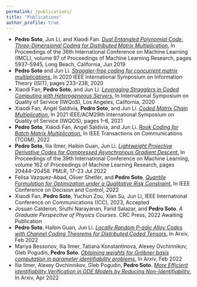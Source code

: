 ```yaml
---
permalink: /publications/
title: "Publications"
author_profile: true
---
```


+ <b>Pedro Soto</b>, Jun Li, and Xiaodi Fan. [*Dual Entangled Polynomial Code: Three-Dimensional Coding for Distributed Matrix Multiplication*.](https://proceedings.mlr.press/v97/soto19a.html) In Proceedings of the 36th International Conference on Machine Learning (IMCL), volume 97 of Proceedings of Machine Learning Research, pages 5937–5945, Long Beach, California, Jun 2019
+ <b>Pedro Soto</b> and Jun Li.  [*Straggler-free coding for concurrent matrix multiplications*.](https://ieeexplore.ieee.org/document/9174239)  In 2020 IEEE International Symposium on Information Theory (ISIT), pages 233–238, 2020
+ Xiaodi Fan, <b>Pedro Soto</b>, and Jun Li. [*Leveraging Stragglers in Coded Computing with Heterogeneous Servers*.](https://ieeexplore.ieee.org/document/9213028) In International Symposium on Quality of Service (IWQoS), Los Angeles, California, 2020
+ Xiaodi Fan, Angel Saldivia, <b>Pedro Soto</b>, and Jun Li. [*Coded Matrix Chain Multiplication*.](https://ieeexplore.ieee.org/document/9521282) In 2021 IEEE/ACM29th International Symposium on Quality of Service (IWQOS), pages 1–6, 2021
+ <b>Pedro Soto</b>, Xiaodi Fan, Angel Saldivia, and Jun Li. [*Rook Coding for Batch Matrix Multiplication*.](https://ieeexplore.ieee.org/abstract/document/9750133) In IEEE Transactions on Communications (TCOM), 2022
+ <b>Pedro Soto</b>, Ilia Ilmer, Haibin Guan, Jun Li. [*Lightweight Projective Derivative Codes for Compressed Asynchronous Gradient Descent*.](https://proceedings.mlr.press/v162/soto22a.html) In Proceedings of the 39th International Conference on Machine Learning, volume 162 of Proceedings of Machine Learning Research, pages 20444–20458. PMLR, 17–23 Jul 2022
+ Felisa Vazquez-Abad, Oliver Shetler, and <b>Pedro Soto</b>, [*Quantile Formulation for Optimization under a Qualitative Risk Constraint*.](https://ieeexplore.ieee.org/document/9992955) In IEEE Conference on Decision and Control, 2022
+ Xiaodi Fan, <b>Pedro Soto</b>, Yuchun Zou, Xian Su, Jun Li, IEEE International Conference on Communications (ICC), 2023, Accepted
+ Josuan Calderon, Sruthi Narayanan, Farid Salazar, and <b>Pedro Soto</b>. *A Graduate Perspective of Physics Courses*. CRC Press, 2022 Awaiting Publication
+ <b>Pedro Soto</b>, Haibin Guan, Jun Li. [*Locally Random P-adic Alloy Codes with Channel Coding Theorems for Distributed Coded Tensors*.](https://arxiv.org/abs/2202.03469v2) In Arxiv, Feb 2022
+ Mariya Bessonov, Ilia Ilmer, Tatiana Konstantinova, Alexey Ovchinnikov, Gleb Pogudin, <b>Pedro Soto</b>. [*Obtaining weights for Gröbner basis computation in parameter identifiability problems*.](https://arxiv.org/abs/2202.06297) In Arxiv, Feb 2022
+ Ilia Ilmer, Alexey Ovchinnikov, Gleb Pogudin, <b>Pedro Soto</b>. [*More Efficient Identifiability Verification in ODE Models by Reducing Non-Identifiability*.](https://arxiv.org/abs/2204.01623) In Arxiv, Apr 2022
